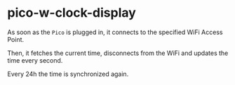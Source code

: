 # pico-w-clock-display

As soon as the `Pico` is plugged in, it connects to the specified WiFi Access Point.

Then, it fetches the current time, disconnects from the WiFi and updates the time every second.

Every 24h the time is synchronized again.

